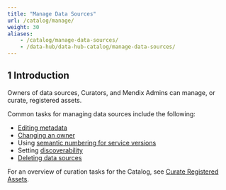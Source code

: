 ```yaml
---
title: "Manage Data Sources"
url: /catalog/manage/
weight: 30
aliases:
    - /catalog/manage-data-sources/
    - /data-hub/data-hub-catalog/manage-data-sources/
---
```

## 1 Introduction

Owners of data sources, Curators, and Mendix Admins can manage, or curate, registered assets.

Common tasks for managing data sources include the following:

* [Editing metadata](/catalog/manage/curate/#curate-application)
* [Changing an owner](/catalog/manage/curate/#changing-owners) 
* Using [semantic numbering for service versions](/refguide/consumed-odata-service/#semantic)
* Setting [discoverability](/catalog/manage/curate/#discoverability)
* [Deleting data sources](/catalog/manage/curate/#delete-data-source)

For an overview of curation tasks for the Catalog, see [Curate Registered Assets](/catalog/manage/curate/).

